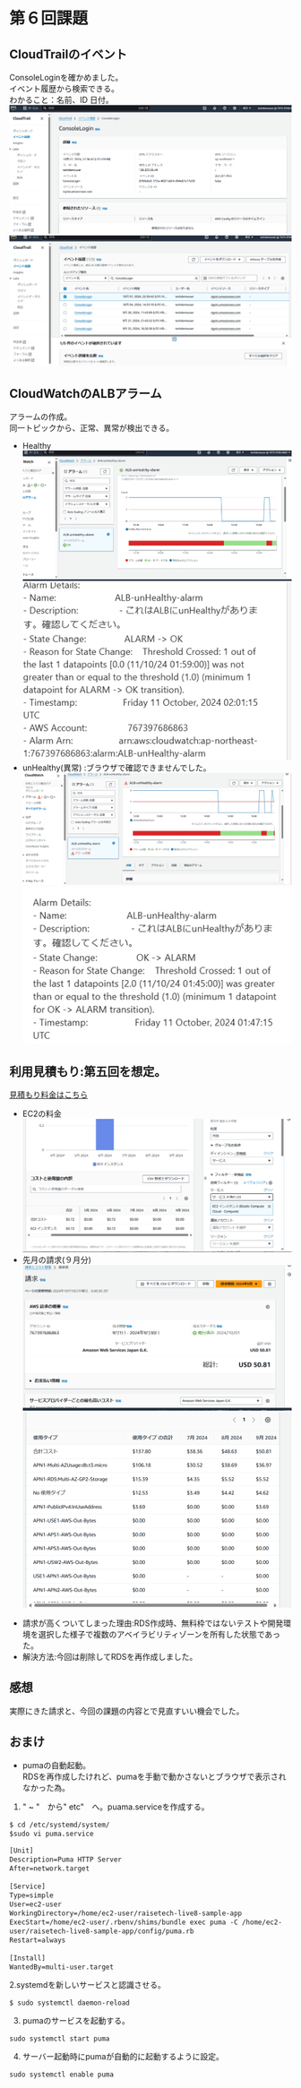 # 第６回課題  
  
## CloudTrailのイベント  
ConsoleLoginを確かめました。  
イベント履歴から検索できる。  
わかること：名前、ID 日付。  
![login](images/第６回イベントログイン.png)  
![イベント](images/第６回イベント.png)  
  
## CloudWatchのALBアラーム  
アラームの作成。  
同一トピックから、正常、異常が検出できる。  
* Healthy
![正常](images/第６回正常.png)  
![正常メール](images/第６回正常メール.png)  
* unHealthy(異常) :ブラウザで確認できませんでした。
![異常](images/第６回異常.png)  
![異常メール](images/第６回異常メール.png)  
  
## 利用見積もり:第五回を想定。  
[見積もり料金はこちら](https://calculator.aws/#/estimate?id=fce50a32bfdca23fc90674baac34e96b42dc24c1)  
- EC2の料金  
![free](images/第６回EC2.png)  
- 先月の請求(９月分)  
![９月](images/第６回０９月.png)  
![コスト](images/第６回コスト表.png)  
  
  
* 請求が高くついてしまった理由:RDS作成時、無料枠ではないテストや開発環境を選択した様子で複数のアベイラビリティゾーンを所有した状態であった。  
* 解決方法:今回は削除してRDSを再作成しました。  
  
## 感想  
実際にきた請求と、今回の課題の内容とで見直すいい機会でした。  
  
  
  
## おまけ  
* pumaの自動起動。  
RDSを再作成したけれど、pumaを手動で動かさないとブラウザで表示されなかった為。  
  
1. " ~ "　から" etc"　へ。puama.serviceを作成する。  
````
$ cd /etc/systemd/system/
$sudo vi puma.service

````
````
[Unit]
Description=Puma HTTP Server
After=network.target

[Service]
Type=simple
User=ec2-user
WorkingDirectory=/home/ec2-user/raisetech-live8-sample-app
ExecStart=/home/ec2-user/.rbenv/shims/bundle exec puma -C /home/ec2-user/raisetech-live8-sample-app/config/puma.rb
Restart=always

[Install]
WantedBy=multi-user.target

````
2.systemdを新しいサービスと認識させる。  

````
$ sudo systemctl daemon-reload

````
3. pumaのサービスを起動する。  

````
sudo systemctl start puma

````
4. サーバー起動時にpumaが自動的に起動するように設定。  

````
sudo systemctl enable puma

````
  

  


